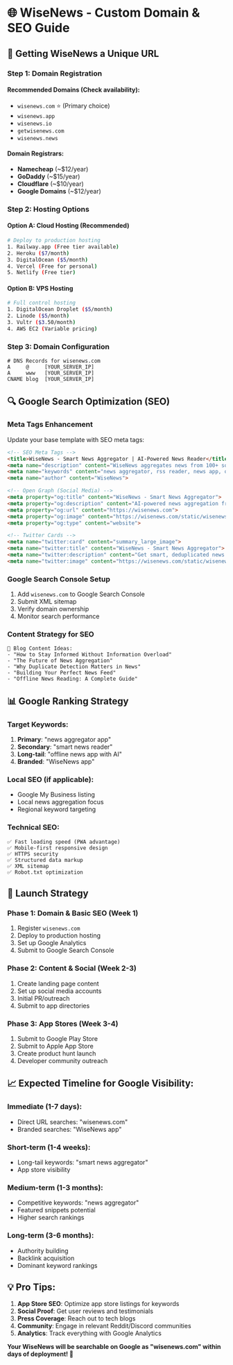 # 🌐 WiseNews - Custom Domain & SEO Guide

## 🎯 Getting WiseNews a Unique URL

### Step 1: Domain Registration

#### Recommended Domains (Check availability):
- `wisenews.com` ⭐ (Primary choice)
- `wisenews.app` 
- `wisenews.io`
- `getwisenews.com`
- `wisenews.news`

#### Domain Registrars:
- **Namecheap** (~$12/year)
- **GoDaddy** (~$15/year)  
- **Cloudflare** (~$10/year)
- **Google Domains** (~$12/year)

### Step 2: Hosting Options

#### Option A: Cloud Hosting (Recommended)
```bash
# Deploy to production hosting
1. Railway.app (Free tier available)
2. Heroku ($7/month)
3. DigitalOcean ($5/month)
4. Vercel (Free for personal)
5. Netlify (Free tier)
```

#### Option B: VPS Hosting
```bash
# Full control hosting
1. DigitalOcean Droplet ($5/month)
2. Linode ($5/month)
3. Vultr ($3.50/month)
4. AWS EC2 (Variable pricing)
```

### Step 3: Domain Configuration
```dns
# DNS Records for wisenews.com
A     @     [YOUR_SERVER_IP]
A     www   [YOUR_SERVER_IP]
CNAME blog  [YOUR_SERVER_IP]
```

## 🔍 Google Search Optimization (SEO)

### Meta Tags Enhancement
Update your base template with SEO meta tags:

```html
<!-- SEO Meta Tags -->
<title>WiseNews - Smart News Aggregator | AI-Powered News Reader</title>
<meta name="description" content="WiseNews aggregates news from 100+ sources with AI-powered duplicate detection. Read news offline, get smart categories, and stay informed without overload.">
<meta name="keywords" content="news aggregator, rss reader, news app, offline news, smart news, breaking news">
<meta name="author" content="WiseNews">

<!-- Open Graph (Social Media) -->
<meta property="og:title" content="WiseNews - Smart News Aggregator">
<meta property="og:description" content="AI-powered news aggregation from 100+ trusted sources">
<meta property="og:url" content="https://wisenews.com">
<meta property="og:image" content="https://wisenews.com/static/wisenews-social.png">
<meta property="og:type" content="website">

<!-- Twitter Cards -->
<meta name="twitter:card" content="summary_large_image">
<meta name="twitter:title" content="WiseNews - Smart News Aggregator">
<meta name="twitter:description" content="Get smart, deduplicated news from 100+ sources">
<meta name="twitter:image" content="https://wisenews.com/static/wisenews-social.png">
```

### Google Search Console Setup
1. Add `wisenews.com` to Google Search Console
2. Submit XML sitemap
3. Verify domain ownership
4. Monitor search performance

### Content Strategy for SEO
```
📝 Blog Content Ideas:
- "How to Stay Informed Without Information Overload"
- "The Future of News Aggregation"  
- "Why Duplicate Detection Matters in News"
- "Building Your Perfect News Feed"
- "Offline News Reading: A Complete Guide"
```

## 📊 Google Ranking Strategy

### Target Keywords:
1. **Primary**: "news aggregator app"
2. **Secondary**: "smart news reader"
3. **Long-tail**: "offline news app with AI"
4. **Branded**: "WiseNews app"

### Local SEO (if applicable):
- Google My Business listing
- Local news aggregation focus
- Regional keyword targeting

### Technical SEO:
```
✅ Fast loading speed (PWA advantage)
✅ Mobile-first responsive design  
✅ HTTPS security
✅ Structured data markup
✅ XML sitemap
✅ Robot.txt optimization
```

## 🚀 Launch Strategy

### Phase 1: Domain & Basic SEO (Week 1)
1. Register `wisenews.com`
2. Deploy to production hosting
3. Set up Google Analytics
4. Submit to Google Search Console

### Phase 2: Content & Social (Week 2-3)
1. Create landing page content
2. Set up social media accounts
3. Initial PR/outreach
4. Submit to app directories

### Phase 3: App Stores (Week 3-4)
1. Submit to Google Play Store
2. Submit to Apple App Store  
3. Create product hunt launch
4. Developer community outreach

## 📈 Expected Timeline for Google Visibility:

### Immediate (1-7 days):
- Direct URL searches: "wisenews.com"
- Branded searches: "WiseNews app"

### Short-term (1-4 weeks):
- Long-tail keywords: "smart news aggregator"
- App store visibility

### Medium-term (1-3 months):
- Competitive keywords: "news aggregator"
- Featured snippets potential
- Higher search rankings

### Long-term (3-6 months):
- Authority building
- Backlink acquisition
- Dominant keyword rankings

## 💡 Pro Tips:

1. **App Store SEO**: Optimize app store listings for keywords
2. **Social Proof**: Get user reviews and testimonials
3. **Press Coverage**: Reach out to tech blogs
4. **Community**: Engage in relevant Reddit/Discord communities
5. **Analytics**: Track everything with Google Analytics

**Your WiseNews will be searchable on Google as "wisenews.com" within days of deployment! 🎉**
